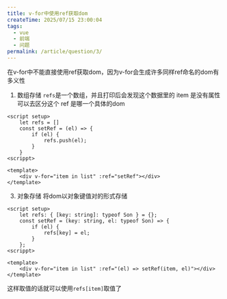 ```yaml
---
title: v-for中使用ref获取dom
createTime: 2025/07/15 23:00:04
tags:
  - vue
  - 前端
  - 问题
permalink: /article/question/3/
---
```

在v-for中不能直接使用ref获取dom，因为v-for会生成许多同样ref命名的dom有多义性

1. 数组存储
`refs`是一个数组，并且打印后会发现这个数据里的 item 是没有属性可以去区分这个 ref 是哪一个具体的dom
```vue
<script setup>
	let refs = []
	const setRef = (el) => {
		if (el) {
			refs.push(el);
		}
	}
<scrippt>

<template>
	<div v-for="item in list" :ref="setRef"></div>
</template>
```

3. 对象存储
将dom以对象键值对的形式存储
```vue
<script setup>
	let refs: { [key: string]: typeof Son } = {};
	const setRef = (key: string, el: typeof Son) => {
		if (el) {
			refs[key] = el;
		}
	};
<scrippt>

<template>
	<div v-for="item in list" :ref="(el) => setRef(item, el)"></div>
</template>
```
这样取值的话就可以使用`refs[item]`取值了
